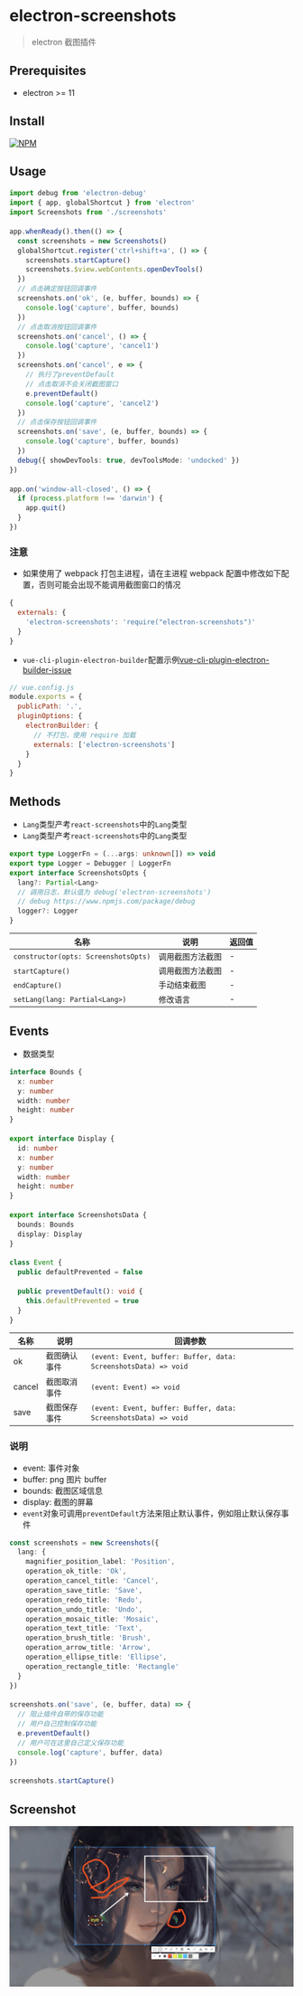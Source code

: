 # electron-screenshots

> electron 截图插件

## Prerequisites

- electron >= 11

## Install

[![NPM](https://nodei.co/npm/electron-screenshots.png?downloads=true&downloadRank=true&stars=true)](https://nodei.co/npm/electron-screenshots/)

## Usage

```ts
import debug from 'electron-debug'
import { app, globalShortcut } from 'electron'
import Screenshots from './screenshots'

app.whenReady().then(() => {
  const screenshots = new Screenshots()
  globalShortcut.register('ctrl+shift+a', () => {
    screenshots.startCapture()
    screenshots.$view.webContents.openDevTools()
  })
  // 点击确定按钮回调事件
  screenshots.on('ok', (e, buffer, bounds) => {
    console.log('capture', buffer, bounds)
  })
  // 点击取消按钮回调事件
  screenshots.on('cancel', () => {
    console.log('capture', 'cancel1')
  })
  screenshots.on('cancel', e => {
    // 执行了preventDefault
    // 点击取消不会关闭截图窗口
    e.preventDefault()
    console.log('capture', 'cancel2')
  })
  // 点击保存按钮回调事件
  screenshots.on('save', (e, buffer, bounds) => {
    console.log('capture', buffer, bounds)
  })
  debug({ showDevTools: true, devToolsMode: 'undocked' })
})

app.on('window-all-closed', () => {
  if (process.platform !== 'darwin') {
    app.quit()
  }
})
```

### 注意

- 如果使用了 webpack 打包主进程，请在主进程 webpack 配置中修改如下配置，否则可能会出现不能调用截图窗口的情况

```js
{
  externals: {
    'electron-screenshots': 'require("electron-screenshots")'
  }
}
```

- `vue-cli-plugin-electron-builder`配置示例[vue-cli-plugin-electron-builder-issue](https://github.com/nashaofu/vue-cli-plugin-electron-builder-issue/blob/0f774a90b09e10b02f86fcb6b50645058fe1a4e8/vue.config.js#L1-L8)

```js
// vue.config.js
module.exports = {
  publicPath: '.',
  pluginOptions: {
    electronBuilder: {
      // 不打包，使用 require 加载
      externals: ['electron-screenshots']
    }
  }
}
```

## Methods

- `Lang`类型产考`react-screenshots`中的`Lang`类型
- `Lang`类型产考`react-screenshots`中的`Lang`类型

```ts
export type LoggerFn = (...args: unknown[]) => void
export type Logger = Debugger | LoggerFn
export interface ScreenshotsOpts {
  lang?: Partial<Lang>
  // 调用日志，默认值为 debug('electron-screenshots')
  // debug https://www.npmjs.com/package/debug
  logger?: Logger
}
```

| 名称                                 | 说明             | 返回值 |
| ------------------------------------ | ---------------- | ------ |
| `constructor(opts: ScreenshotsOpts)` | 调用截图方法截图 | -      |
| `startCapture()`                     | 调用截图方法截图 | -      |
| `endCapture() `                      | 手动结束截图     | -      |
| `setLang(lang: Partial<Lang>)`       | 修改语言         | -      |

## Events

- 数据类型

```ts
interface Bounds {
  x: number
  y: number
  width: number
  height: number
}

export interface Display {
  id: number
  x: number
  y: number
  width: number
  height: number
}

export interface ScreenshotsData {
  bounds: Bounds
  display: Display
}

class Event {
  public defaultPrevented = false

  public preventDefault(): void {
    this.defaultPrevented = true
  }
}
```

| 名称   | 说明         | 回调参数                                                        |
| ------ | ------------ | --------------------------------------------------------------- |
| ok     | 截图确认事件 | `(event: Event, buffer: Buffer, data: ScreenshotsData) => void` |
| cancel | 截图取消事件 | `(event: Event) => void`                                        |
| save   | 截图保存事件 | `(event: Event, buffer: Buffer, data: ScreenshotsData) => void` |

### 说明

- event: 事件对象
- buffer: png 图片 buffer
- bounds: 截图区域信息
- display: 截图的屏幕
- `event`对象可调用`preventDefault`方法来阻止默认事件，例如阻止默认保存事件

```ts
const screenshots = new Screenshots({
  lang: {
    magnifier_position_label: 'Position',
    operation_ok_title: 'Ok',
    operation_cancel_title: 'Cancel',
    operation_save_title: 'Save',
    operation_redo_title: 'Redo',
    operation_undo_title: 'Undo',
    operation_mosaic_title: 'Mosaic',
    operation_text_title: 'Text',
    operation_brush_title: 'Brush',
    operation_arrow_title: 'Arrow',
    operation_ellipse_title: 'Ellipse',
    operation_rectangle_title: 'Rectangle'
  }
})

screenshots.on('save', (e, buffer, data) => {
  // 阻止插件自带的保存功能
  // 用户自己控制保存功能
  e.preventDefault()
  // 用户可在这里自己定义保存功能
  console.log('capture', buffer, data)
})

screenshots.startCapture()
```

## Screenshot

![screenshot](../../screenshot.jpg)
